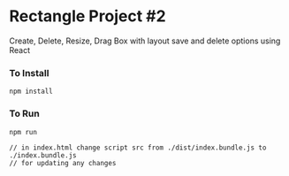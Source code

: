 # Rectangle Project #2

Create, Delete, Resize, Drag Box with layout save and delete options
using React

### To Install

```
npm install
```

### To Run

```
npm run

// in index.html change script src from ./dist/index.bundle.js to ./index.bundle.js
// for updating any changes
```
